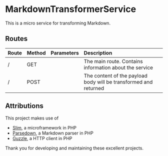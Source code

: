 # MarkdownTransformerService

This is a micro service for transforming Markdown.

## Routes

| Route | Method | Parameters | Description |
|:------|:-------|:-----------|:------------|
| /     | GET    |            | The main route. Contains information about the service |
| /     | POST   |            | The content of the payload body will be transformed and returned |

## Attributions

This project makes use of

* [Slim](https://www.slimframework.com), a microframework in PHP
* [Parsedown](http://parsedown.org), a Markdown parser in PHP
* [Guzzle](https://github.com/guzzle/guzzle), a HTTP client in PHP

Thank you for developing and maintaining these excellent projects.
